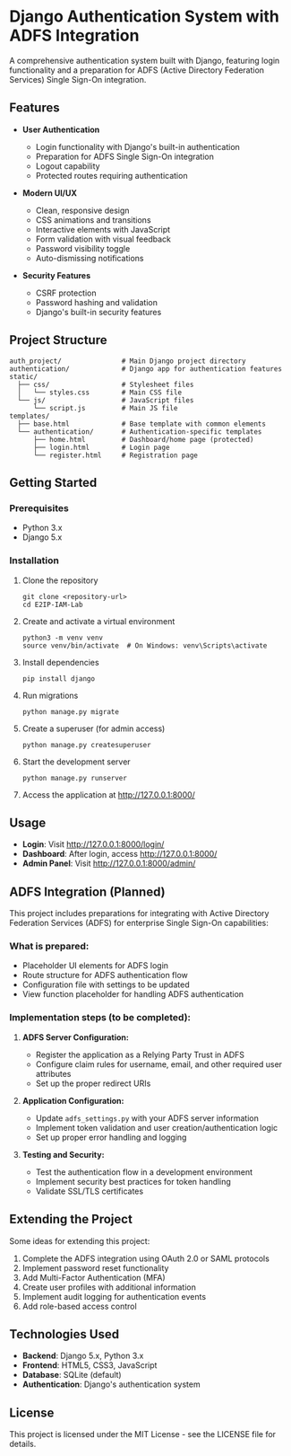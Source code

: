 # Django Authentication System with ADFS Integration

A comprehensive authentication system built with Django, featuring login functionality and a preparation for ADFS (Active Directory Federation Services) Single Sign-On integration.

## Features

- **User Authentication**

  - Login functionality with Django's built-in authentication
  - Preparation for ADFS Single Sign-On integration
  - Logout capability
  - Protected routes requiring authentication

- **Modern UI/UX**

  - Clean, responsive design
  - CSS animations and transitions
  - Interactive elements with JavaScript
  - Form validation with visual feedback
  - Password visibility toggle
  - Auto-dismissing notifications

- **Security Features**
  - CSRF protection
  - Password hashing and validation
  - Django's built-in security features

## Project Structure

```
auth_project/               # Main Django project directory
authentication/             # Django app for authentication features
static/
  ├── css/                  # Stylesheet files
  │   └── styles.css        # Main CSS file
  └── js/                   # JavaScript files
      └── script.js         # Main JS file
templates/
  ├── base.html             # Base template with common elements
  └── authentication/       # Authentication-specific templates
      ├── home.html         # Dashboard/home page (protected)
      ├── login.html        # Login page
      └── register.html     # Registration page
```

## Getting Started

### Prerequisites

- Python 3.x
- Django 5.x

### Installation

1. Clone the repository

   ```
   git clone <repository-url>
   cd E2IP-IAM-Lab
   ```

2. Create and activate a virtual environment

   ```
   python3 -m venv venv
   source venv/bin/activate  # On Windows: venv\Scripts\activate
   ```

3. Install dependencies

   ```
   pip install django
   ```

4. Run migrations

   ```
   python manage.py migrate
   ```

5. Create a superuser (for admin access)

   ```
   python manage.py createsuperuser
   ```

6. Start the development server

   ```
   python manage.py runserver
   ```

7. Access the application at http://127.0.0.1:8000/

## Usage

- **Login**: Visit http://127.0.0.1:8000/login/
- **Dashboard**: After login, access http://127.0.0.1:8000/
- **Admin Panel**: Visit http://127.0.0.1:8000/admin/

## ADFS Integration (Planned)

This project includes preparations for integrating with Active Directory Federation Services (ADFS) for enterprise Single Sign-On capabilities:

### What is prepared:

- Placeholder UI elements for ADFS login
- Route structure for ADFS authentication flow
- Configuration file with settings to be updated
- View function placeholder for handling ADFS authentication

### Implementation steps (to be completed):

1. **ADFS Server Configuration:**

   - Register the application as a Relying Party Trust in ADFS
   - Configure claim rules for username, email, and other required user attributes
   - Set up the proper redirect URIs

2. **Application Configuration:**

   - Update `adfs_settings.py` with your ADFS server information
   - Implement token validation and user creation/authentication logic
   - Set up proper error handling and logging

3. **Testing and Security:**
   - Test the authentication flow in a development environment
   - Implement security best practices for token handling
   - Validate SSL/TLS certificates

## Extending the Project

Some ideas for extending this project:

1. Complete the ADFS integration using OAuth 2.0 or SAML protocols
2. Implement password reset functionality
3. Add Multi-Factor Authentication (MFA)
4. Create user profiles with additional information
5. Implement audit logging for authentication events
6. Add role-based access control

## Technologies Used

- **Backend**: Django 5.x, Python 3.x
- **Frontend**: HTML5, CSS3, JavaScript
- **Database**: SQLite (default)
- **Authentication**: Django's authentication system

## License

This project is licensed under the MIT License - see the LICENSE file for details.
